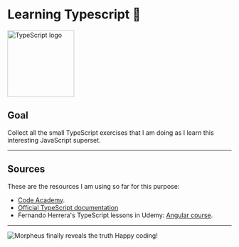 # Learning Typescript 🦄

<img src="https://miro.medium.com/max/700/1*mn6bOs7s6Qbao15PMNRyOA.png" title="TypeScript logo" height="150px" />

## Goal
Collect all the small TypeScript exercises that I am doing as I learn this interesting JavaScript superset.

---

## Sources
These are the resources I am using so far for this purpose:
- [Code Academy](https://www.codecademy.com/learn/learn-typescript).
- [Official TypeScript documentation](https://www.typescriptlang.org/docs/)
- Fernando Herrera's TypeScript lessons in Udemy: [Angular course](https://www.udemy.com/course/angular-fernando-herrera/).


---

<img src="https://cdn-media-1.freecodecamp.org/images/0*p8qXhijgzkr7h2wT.jpg" title="Morpheus finally reveals the truth">
Happy coding!

